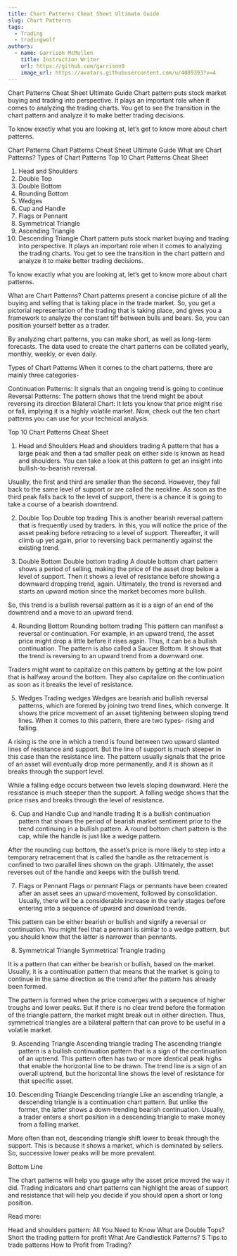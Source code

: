 ```yaml
---
title: Chart Patterns Cheat Sheet Ultimate Guide
slug: Chart Patterns
tags:
  - Trading
  - tradingwolf
authors:
  - name: Garrison McMullen
    title: Instruction Writer
    url: https://github.com/garrison0
    image_url: https://avatars.githubusercontent.com/u/4089393?v=4
---
```


Chart Patterns Cheat Sheet Ultimate Guide
Chart pattern puts stock market buying and trading into perspective. It plays an important role when it comes to analyzing the trading charts. You get to see the transition in the chart pattern and analyze it to make better trading decisions.

To know exactly what you are looking at, let’s get to know more about chart patterns.

Chart Patterns
Chart Patterns Cheat Sheet Ultimate Guide
What are Chart Patterns?
Types of Chart Patterns
Top 10 Chart Patterns Cheat Sheet

1. Head and Shoulders
2. Double Top
3. Double Bottom
4. Rounding Bottom
5. Wedges
6. Cup and Handle
7. Flags or Pennant
8. Symmetrical Triangle
9. Ascending Triangle
10. Descending Triangle
    Chart pattern puts stock market buying and trading into perspective. It plays an important role when it comes to analyzing the trading charts. You get to see the transition in the chart pattern and analyze it to make better trading decisions.

To know exactly what you are looking at, let’s get to know more about chart patterns.

What are Chart Patterns?
Chart patterns present a concise picture of all the buying and selling that is taking place in the trade market. So, you get a pictorial representation of the trading that is taking place, and gives you a framework to analyze the constant tiff between bulls and bears. So, you can position yourself better as a trader.

By analyzing chart patterns, you can make short, as well as long-term forecasts. The data used to create the chart patterns can be collated yearly, monthly, weekly, or even daily.

Types of Chart Patterns
When it comes to the chart patterns, there are mainly three categories-

Continuation Patterns: It signals that an ongoing trend is going to continue
Reversal Patterns: The pattern shows that the trend might be about reversing its direction
Bilateral Chart: It lets you know that price might rise or fall, implying it is a highly volatile market.
Now, check out the ten chart patterns you can use for your technical analysis.

Top 10 Chart Patterns Cheat Sheet

1. Head and Shoulders
   Head and shoulders trading
   A pattern that has a large peak and then a tad smaller peak on either side is known as head and shoulders. You can take a look at this pattern to get an insight into bullish-to-bearish reversal.

Usually, the first and third are smaller than the second. However, they fall back to the same level of support or are called the neckline. As soon as the third peak falls back to the level of support, there is a chance it is going to take a course of a bearish downtrend.

2. Double Top
   Double top trading
   This is another bearish reversal pattern that is frequently used by traders. In this, you will notice the price of the asset peaking before retracing to a level of support. Thereafter, it will climb up yet again, prior to reversing back permanently against the existing trend.

3. Double Bottom
   Double bottom trading
   A double bottom chart pattern shows a period of selling, making the price of the asset drop below a level of support. Then it shows a level of resistance before showing a downward dropping trend, again. Ultimately, the trend is reversed and starts an upward motion since the market becomes more bullish.

So, this trend is a bullish reversal pattern as it is a sign of an end of the downtrend and a move to an upward trend.

4. Rounding Bottom
   Rounding bottom trading
   This pattern can manifest a reversal or continuation. For example, in an upward trend, the asset price might drop a little before it rises again. Thus, it can be a bullish continuation. The pattern is also called a Saucer Bottom. It shows that the trend is reversing to an upward trend from a downward one.

Traders might want to capitalize on this pattern by getting at the low point that is halfway around the bottom. They also capitalize on the continuation as soon as it breaks the level of resistance.

5. Wedges
   Trading wedges
   Wedges are bearish and bullish reversal patterns, which are formed by joining two trend lines, which converge. It shows the price movement of an asset tightening between sloping trend lines. When it comes to this pattern, there are two types- rising and falling.

A rising is the one in which a trend is found between two upward slanted lines of resistance and support. But the line of support is much steeper in this case than the resistance line. The pattern usually signals that the price of an asset will eventually drop more permanently, and it is shown as it breaks through the support level.

While a falling edge occurs between two levels sloping downward. Here the resistance is much steeper than the support. A falling wedge shows that the price rises and breaks through the level of resistance.

6. Cup and Handle
   Cup and handle trading
   It is a bullish continuation pattern that shows the period of bearish market sentiment prior to the trend continuing in a bullish pattern. A round bottom chart pattern is the cap, while the handle is just like a wedge pattern.

After the rounding cup bottom, the asset’s price is more likely to step into a temporary retracement that is called the handle as the retracement is confined to two parallel lines shown on the graph. Ultimately, the asset reverses out of the handle and keeps with the bullish trend.

7. Flags or Pennant
   Flags or pennant
   Flags or pennants have been created after an asset sees an upward movement, followed by consolidation. Usually, there will be a considerable increase in the early stages before entering into a sequence of upward and download trends.

This pattern can be either bearish or bullish and signify a reversal or continuation. You might feel that a pennant is similar to a wedge pattern, but you should know that the latter is narrower than pennants.

8. Symmetrical Triangle
   Symmetrical Triangle trading

It is a pattern that can either be bearish or bullish, based on the market. Usually, it is a continuation pattern that means that the market is going to continue in the same direction as the trend after the pattern has already been formed.

The pattern is formed when the price converges with a sequence of higher troughs and lower peaks. But if there is no clear trend before the formation of the triangle pattern, the market might break out in either direction. Thus, symmetrical triangles are a bilateral pattern that can prove to be useful in a volatile market.

9. Ascending Triangle
   Ascending triangle trading
   The ascending triangle pattern is a bullish continuation pattern that is a sign of the continuation of an uptrend. This pattern often has two or more identical peak highs that enable the horizontal line to be drawn. The trend line is a sign of an overall uptrend, but the horizontal line shows the level of resistance for that specific asset.

10. Descending Triangle
    Descending triangle
    Like an ascending triangle, a descending triangle is a continuation chart pattern. But unlike the former, the latter shows a down-trending bearish continuation. Usually, a trader enters a short position in a descending triangle to make money from a falling market.

More often than not, descending triangle shift lower to break through the support. This is because it shows a market, which is dominated by sellers. So, successive lower peaks will be more prevalent.

Bottom Line

The chart patterns will help you gauge why the asset price moved the way it did. Trading indicators and chart patterns can highlight the areas of support and resistance that will help you decide if you should open a short or long position.

Read more:

Head and shoulders pattern: All You Need to Know
What are Double Tops? Short the trading pattern for profit
What Are Candlestick Patterns? 5 Tips to trade patterns
How to Profit from Trading?
